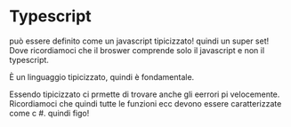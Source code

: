 # Typescript

può essere definito come un javascript tipicizzato! quindi un super set!
Dove ricordiamoci che il broswer comprende solo il javascript e non il typescript.

È un linguaggio tipicizzato, quindi è fondamentale.

Essendo tipicizzato ci prmette di trovare anche gli eerrori pi velocemente. Ricordiamoci che quindi tutte le funzioni ecc devono essere caratterizzate come c #. quindi figo!